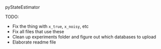 pyStateEstimator

TODO:
- Fix the thing with `x_true`, `x_noisy`, etc
- Fix all files that use these
- Clean up experiments folder and figure out which databases to upload
- Elaborate readme file
